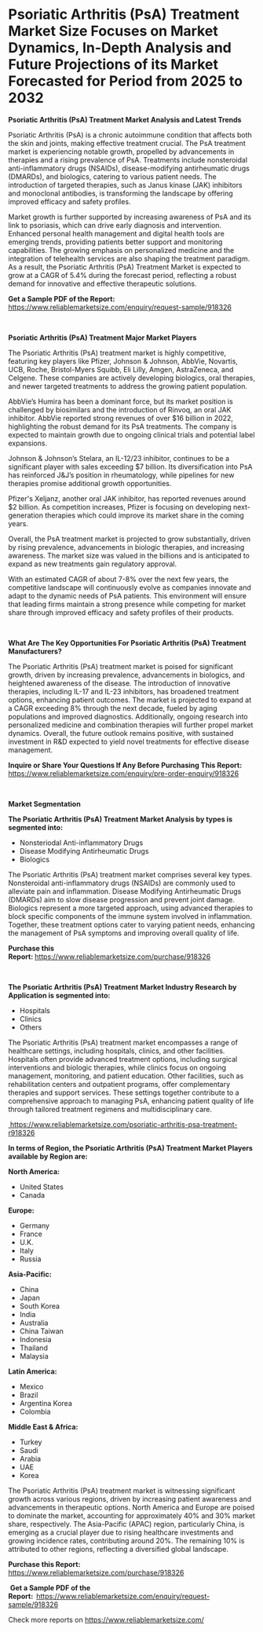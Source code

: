 <p><h1>Psoriatic Arthritis (PsA) Treatment Market Size Focuses on Market Dynamics, In-Depth Analysis and Future Projections of its Market Forecasted for Period from 2025 to 2032</h1></p><p><strong>Psoriatic Arthritis (PsA) Treatment Market Analysis and Latest Trends</strong></p>
<p><p>Psoriatic Arthritis (PsA) is a chronic autoimmune condition that affects both the skin and joints, making effective treatment crucial. The PsA treatment market is experiencing notable growth, propelled by advancements in therapies and a rising prevalence of PsA. Treatments include nonsteroidal anti-inflammatory drugs (NSAIDs), disease-modifying antirheumatic drugs (DMARDs), and biologics, catering to various patient needs. The introduction of targeted therapies, such as Janus kinase (JAK) inhibitors and monoclonal antibodies, is transforming the landscape by offering improved efficacy and safety profiles.</p><p>Market growth is further supported by increasing awareness of PsA and its link to psoriasis, which can drive early diagnosis and intervention. Enhanced personal health management and digital health tools are emerging trends, providing patients better support and monitoring capabilities. The growing emphasis on personalized medicine and the integration of telehealth services are also shaping the treatment paradigm. As a result, the Psoriatic Arthritis (PsA) Treatment Market is expected to grow at a CAGR of 5.4% during the forecast period, reflecting a robust demand for innovative and effective therapeutic solutions.</p></p>
<p><strong>Get a Sample PDF of the Report:&nbsp;</strong> <a href="https://www.reliablemarketsize.com/enquiry/request-sample/918326?utm_campaign=2463&utm_medium=2&utm_source=Github&utm_content=ia&utm_term=03032025&utm_id=psoriatic-arthritis-psa-treatment">https://www.reliablemarketsize.com/enquiry/request-sample/918326</a></p>
<p>&nbsp;</p>
<p><strong>Psoriatic Arthritis (PsA) Treatment Major Market Players</strong></p>
<p><p>The Psoriatic Arthritis (PsA) treatment market is highly competitive, featuring key players like Pfizer, Johnson & Johnson, AbbVie, Novartis, UCB, Roche, Bristol-Myers Squibb, Eli Lilly, Amgen, AstraZeneca, and Celgene. These companies are actively developing biologics, oral therapies, and newer targeted treatments to address the growing patient population.</p><p>AbbVie’s Humira has been a dominant force, but its market position is challenged by biosimilars and the introduction of Rinvoq, an oral JAK inhibitor. AbbVie reported strong revenues of over $16 billion in 2022, highlighting the robust demand for its PsA treatments. The company is expected to maintain growth due to ongoing clinical trials and potential label expansions.</p><p>Johnson & Johnson’s Stelara, an IL-12/23 inhibitor, continues to be a significant player with sales exceeding $7 billion. Its diversification into PsA has reinforced J&J’s position in rheumatology, while pipelines for new therapies promise additional growth opportunities.</p><p>Pfizer's Xeljanz, another oral JAK inhibitor, has reported revenues around $2 billion. As competition increases, Pfizer is focusing on developing next-generation therapies which could improve its market share in the coming years.</p><p>Overall, the PsA treatment market is projected to grow substantially, driven by rising prevalence, advancements in biologic therapies, and increasing awareness. The market size was valued in the billions and is anticipated to expand as new treatments gain regulatory approval.</p><p>With an estimated CAGR of about 7-8% over the next few years, the competitive landscape will continuously evolve as companies innovate and adapt to the dynamic needs of PsA patients. This environment will ensure that leading firms maintain a strong presence while competing for market share through improved efficacy and safety profiles of their products.</p></p>
<p>&nbsp;</p>
<p><strong>What Are The Key Opportunities For Psoriatic Arthritis (PsA) Treatment Manufacturers?</strong></p>
<p><p>The Psoriatic Arthritis (PsA) treatment market is poised for significant growth, driven by increasing prevalence, advancements in biologics, and heightened awareness of the disease. The introduction of innovative therapies, including IL-17 and IL-23 inhibitors, has broadened treatment options, enhancing patient outcomes. The market is projected to expand at a CAGR exceeding 8% through the next decade, fueled by aging populations and improved diagnostics. Additionally, ongoing research into personalized medicine and combination therapies will further propel market dynamics. Overall, the future outlook remains positive, with sustained investment in R&D expected to yield novel treatments for effective disease management.</p></p>
<p><strong>Inquire or Share Your Questions If Any Before Purchasing This Report:</strong> <a href="https://www.reliablemarketsize.com/enquiry/pre-order-enquiry/918326?utm_campaign=2463&utm_medium=2&utm_source=Github&utm_content=ia&utm_term=03032025&utm_id=psoriatic-arthritis-psa-treatment">https://www.reliablemarketsize.com/enquiry/pre-order-enquiry/918326</a></p>
<p>&nbsp;</p>
<p><strong>Market Segmentation</strong></p>
<p><strong>The Psoriatic Arthritis (PsA) Treatment Market Analysis by types is segmented into:</strong></p>
<p><ul><li>Nonsteriodal Anti-inflammatory Drugs</li><li>Disease Modifying Antirheumatic Drugs</li><li>Biologics</li></ul></p>
<p><p>The Psoriatic Arthritis (PsA) treatment market comprises several key types. Nonsteroidal anti-inflammatory drugs (NSAIDs) are commonly used to alleviate pain and inflammation. Disease Modifying Antirheumatic Drugs (DMARDs) aim to slow disease progression and prevent joint damage. Biologics represent a more targeted approach, using advanced therapies to block specific components of the immune system involved in inflammation. Together, these treatment options cater to varying patient needs, enhancing the management of PsA symptoms and improving overall quality of life.</p></p>
<p><strong>Purchase this Report:&nbsp;</strong><a href="https://www.reliablemarketsize.com/purchase/918326?utm_campaign=2463&utm_medium=2&utm_source=Github&utm_content=ia&utm_term=03032025&utm_id=psoriatic-arthritis-psa-treatment">https://www.reliablemarketsize.com/purchase/918326</a></p>
<p>&nbsp;</p>
<p><strong>The Psoriatic Arthritis (PsA) Treatment Market Industry Research by Application is segmented into:</strong></p>
<p><ul><li>Hospitals</li><li>Clinics</li><li>Others</li></ul></p>
<p><p>The Psoriatic Arthritis (PsA) treatment market encompasses a range of healthcare settings, including hospitals, clinics, and other facilities. Hospitals often provide advanced treatment options, including surgical interventions and biologic therapies, while clinics focus on ongoing management, monitoring, and patient education. Other facilities, such as rehabilitation centers and outpatient programs, offer complementary therapies and support services. These settings together contribute to a comprehensive approach to managing PsA, enhancing patient quality of life through tailored treatment regimens and multidisciplinary care.</p></p>
<p><a href="https://www.reliablemarketsize.com/psoriatic-arthritis-psa-treatment-r918326?utm_campaign=2463&utm_medium=2&utm_source=Github&utm_content=ia&utm_term=03032025&utm_id=psoriatic-arthritis-psa-treatment">&nbsp;https://www.reliablemarketsize.com/psoriatic-arthritis-psa-treatment-r918326</a></p>
<p><strong>In terms of Region, the Psoriatic Arthritis (PsA) Treatment Market Players available by Region are:</strong></p>
<p>
    <p> <strong> North America: </strong>
        <ul>
            <li>United States</li>
            <li>Canada</li>
        </ul>
        </p> 
    <p> <strong> Europe: </strong>
        <ul>
            <li>Germany</li>
            <li>France</li>
            <li>U.K.</li>
            <li>Italy</li>
            <li>Russia</li>
        </ul>
        </p> 
    <p> <strong> Asia-Pacific: </strong>
        <ul>
            <li>China</li>
            <li>Japan</li>
            <li>South Korea</li>
            <li>India</li>
            <li>Australia</li>
            <li>China Taiwan</li>
            <li>Indonesia</li>
            <li>Thailand</li>
            <li>Malaysia</li>
        </ul>
        </p> 
    <p> <strong> Latin America: </strong>
        <ul>
            <li>Mexico</li>
            <li>Brazil</li>
            <li>Argentina Korea</li>
            <li>Colombia</li>
        </ul>
        </p> 
    <p> <strong> Middle East & Africa: </strong>
        <ul>
            <li>Turkey</li>
            <li>Saudi</li>
            <li>Arabia</li>
            <li>UAE</li>
            <li>Korea</li>
        </ul>
    </p>
    </p>
<p><p>The Psoriatic Arthritis (PsA) treatment market is witnessing significant growth across various regions, driven by increasing patient awareness and advancements in therapeutic options. North America and Europe are poised to dominate the market, accounting for approximately 40% and 30% market share, respectively. The Asia-Pacific (APAC) region, particularly China, is emerging as a crucial player due to rising healthcare investments and growing incidence rates, contributing around 20%. The remaining 10% is attributed to other regions, reflecting a diversified global landscape.</p></p>
<p><strong>Purchase this Report: </strong><a href="https://www.reliablemarketsize.com/purchase/918326?utm_campaign=2463&utm_medium=2&utm_source=Github&utm_content=ia&utm_term=03032025&utm_id=psoriatic-arthritis-psa-treatment">https://www.reliablemarketsize.com/purchase/918326</a></p>
<p>&nbsp;<strong>Get a Sample PDF of the Report:&nbsp;&nbsp;</strong><a href="https://www.reliablemarketsize.com/enquiry/request-sample/918326?utm_campaign=2463&utm_medium=2&utm_source=Github&utm_content=ia&utm_term=03032025&utm_id=psoriatic-arthritis-psa-treatment">https://www.reliablemarketsize.com/enquiry/request-sample/918326</a></p>
<p><strong></strong></p>
<p>Check more reports on <a href="https://www.reliablemarketsize.com/?utm_campaign=2463&utm_medium=2&utm_source=Github&utm_content=ia&utm_term=03032025&utm_id=psoriatic-arthritis-psa-treatment">https://www.reliablemarketsize.com/</a></p>